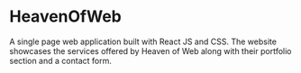 # HeavenOfWeb
A single page web application built with React JS and CSS. The website showcases the services offered by Heaven of Web along with their portfolio section and a contact form.
